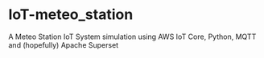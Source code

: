 # IoT-meteo_station
A Meteo Station IoT System simulation using AWS IoT Core, Python, MQTT and (hopefully) Apache Superset
